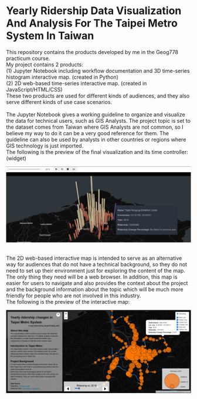 # Yearly Ridership Data Visualization And Analysis For The Taipei Metro System In Taiwan

<p>
  This repository contains the products developed by me in the Geog778 practicum course.<br>
  My project contains 2 products: <br>
  (1) Jupyter Notebook including workflow documentation and 3D time-series histogram interactive map. (created in Python)<br> 
  (2) 2D web-based time-series interactive map. (created in JavaScript/HTML/CSS)<br>
  These two products are used for different kinds of audiences, and they also serve different kinds of use case scenarios.<br>
   <br>
  The Jupyter Notebook gives a working guideline to organize and visualize the data for technical users, such as GIS Analysts. The project topic is set to the dataset comes from Taiwan where GIS Analysts are not common, so I believe my way to do it can be a very good reference for them. The guideline can also be used by analysts in other countries or regions where GIS technology is just imported. <br>
  The following is the preview of the final visualization and its time controller: (widget)<br>
  
  ![3d_histogram](3D_Histogram.jpg)
  
   <br>
  The 2D web-based interactive map is intended to serve as an alternative way for audiences that do not have a technical background, so they do not need to set up their environment just for exploring the content of the map. The only thing they need will be a web browser. In addition, this map is easier for users to navigate and also provides the context about the project and the background information about the topic which will be much more friendly for people who are not involved in this industry.<br>
  The following is the preview of the interactive map:<br>
  
  ![2D_proportional](2D_webMap.jpg)
</p>

